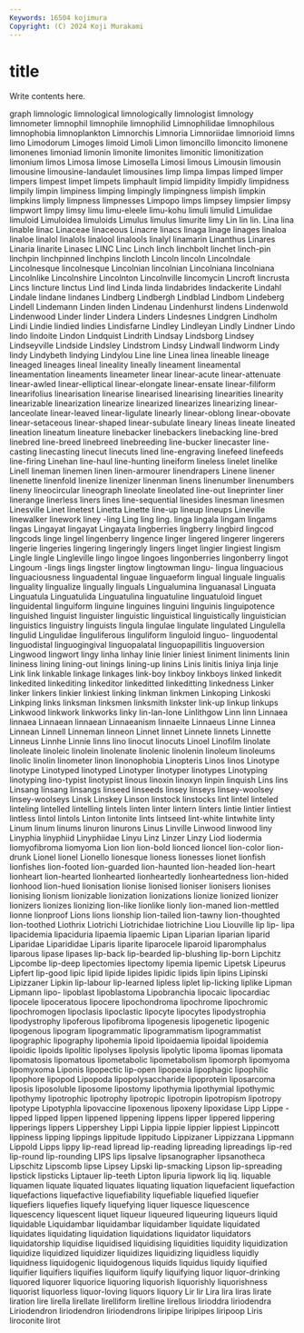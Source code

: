 ```yaml
---
Keywords: 16504 kojimura
Copyright: (C) 2024 Koji Murakami
---
```


# title

Write contents here.



graph limnologic limnological limnologically limnologist limnology limnometer limnophil limnophile limnophilid
Limnophilidae limnophilous limnophobia limnoplankton Limnorchis Limnoria Limnoriidae limnorioid limns limo
Limodorum Limoges limoid Limoli Limon limoncillo limoncito limonene limonenes limoniad
limonin limonite limonites limonitic limonitization limonium limos Limosa limose Limosella
Limosi limous Limousin limousin limousine limousine-landaulet limousines limp limpa limpas
limped limper limpers limpest limpet limpets limphault limpid limpidity limpidly
limpidness limpily limpin limpiness limping limpingly limpingness limpish limpkin limpkins
limply limpness limpnesses Limpopo limps limpsey limpsier limpsy limpwort limpy
limsy limu limu-eleele limu-kohu limuli limulid Limulidae limuloid Limuloidea limuloids
Limulus limulus limurite limy Lin lin lin. Lina lina linable
linac Linaceae linaceous Linacre linacs linaga linage linages linaloa linaloe
linalol linalols linalool linalools linalyl linamarin Linanthus Linares Linaria linarite
Linasec LINC Linc Linch linch linchbolt linchet linch-pin linchpin linchpinned
linchpins lincloth Lincoln lincoln Lincolndale Lincolnesque lincolnesque Lincolnian lincolnian Lincolniana
lincolniana Lincolnlike Lincolnshire Lincolnton Lincolnville lincomycin Lincroft lincrusta Lincs lincture
linctus Lind lind Linda linda lindabrides lindackerite Lindahl Lindale lindane
lindanes Lindberg Lindbergh Lindblad Lindbom Lindeberg Lindell Lindemann Linden linden
Lindenau Lindenhurst lindens Lindenwold Lindenwood Linder linder Lindera Linders Lindesnes
Lindgren Lindholm Lindi Lindie lindied lindies Lindisfarne Lindley Lindleyan Lindly
Lindner Lindo lindo lindoite Lindon Lindquist Lindrith Lindsay Lindsborg Lindsey
Lindseyville Lindside Lindsley Lindstrom Lindsy Lindwall lindworm Lindy lindy Lindybeth
lindying Lindylou Line line Linea linea lineable lineage lineaged lineages
lineal lineality lineally lineament lineamental lineamentation lineaments lineameter linear linear-acute
linear-attenuate linear-awled linear-elliptical linear-elongate linear-ensate linear-filiform linearifolius linearisation linearise linearised
linearising linearities linearity linearizable linearization linearize linearized linearizes linearizing linear-lanceolate
linear-leaved linear-ligulate linearly linear-oblong linear-obovate linear-setaceous linear-shaped linear-subulate lineary lineas
lineate lineated lineation lineatum lineature linebacker linebackers linebacking line-bred linebred
line-breed linebreed linebreeding line-bucker linecaster line-casting linecasting linecut linecuts lined
line-engraving linefeed linefeeds line-firing Linehan line-haul line-hunting lineiform lineless linelet
linelike Linell lineman linemen linen linen-armourer linendrapers Linene linener linenette
linenfold linenize linenizer linenman linens linenumber linenumbers lineny lineocircular lineograph
lineolate lineolated line-out lineprinter liner linerange linerless liners lines line-sequential
linesides linesman linesmen Linesville Linet linetest Linetta Linette line-up lineup
lineups Lineville linewalker linework liney -ling Ling ling ling. linga
lingala lingam lingams lingas Lingayat lingayat Lingayata lingberries lingberry lingbird
lingcod lingcods linge lingel lingenberry lingence linger lingered lingerer lingerers
lingerie lingeries lingering lingeringly lingers linget lingier lingiest lingism Lingle
lingle Lingleville lingo lingoe lingoes lingonberries lingonberry lingot Lingoum -lings
lings lingster lingtow lingtowman lingu- lingua linguacious linguaciousness linguadental linguae
linguaeform lingual linguale lingualis linguality lingualize lingually linguals Lingualumina linguanasal
Linguata Linguatula Linguatulida Linguatulina linguatuline linguatuloid linguet linguidental linguiform linguine
linguines linguini linguinis linguipotence linguished linguist linguister linguistic linguistical linguistically
linguistician linguistics linguistry linguists lingula lingulae lingulate lingulated Lingulella lingulid
Lingulidae linguliferous linguliform linguloid linguo- linguodental linguodistal linguogingival linguopalatal linguopapillitis
linguoversion Lingwood lingwort lingy linha linhay linie linier liniest liniment
liniments linin lininess lining lining-out linings lining-up linins Linis linitis
liniya linja linje Link link linkable linkage linkages link-boy linkboy
linkboys linked linkedit linkedited linkediting linkeditor linkeditted linkeditting linkedness Linker
linker linkers linkier linkiest linking linkman linkmen Linkoping Linkoski Linkping
links linksman linksmen linksmith linkster link-up linkup linkups Linkwood linkwork
linkworks linky lin-lan-lone Linlithgow Linn linn Linnaea linnaea Linnaean linnaean
Linnaeanism linnaeite Linnaeus Linne Linnea Linnean Linnell Linneman linneon Linnet
linnet Linnete linnets Linnette Linneus Linnhe Linnie linns lino linocut
linocuts Linoel Linofilm linolate linoleate linoleic linolein linolenate linolenic linolenin
linoleum linoleums linolic linolin linometer linon linonophobia Linopteris Linos linos
Linotype linotype Linotyped linotyped Linotyper linotyper linotypes Linotyping linotyping lino-typist
linotypist linous linoxin linoxyn linpin linquish Lins lins Linsang linsang
linsangs linseed linseeds linsey linseys linsey-woolsey linsey-woolseys Linsk Linskey Linson
linstock linstocks lint lintel linteled linteling lintelled lintelling lintels linten
linter lintern linters lintie lintier lintiest lintless lintol lintols Linton
lintonite lints lintseed lint-white lintwhite linty Linum linum linums linuron
linurons Linus Linville Linwood linwood liny Linyphia linyphiid Linyphiidae Linyu
Linz Linzer Linzy Liod liodermia liomyofibroma liomyoma Lion lion lion-bold
lionced lioncel lion-color lion-drunk Lionel lionel Lionello lionesque lioness lionesses
lionet lionfish lionfishes lion-footed lion-guarded lion-haunted lion-headed lion-heart lionheart lion-hearted
lionhearted lionheartedly lionheartedness lion-hided lionhood lion-hued lionisation lionise lionised lioniser
lionisers lionises lionising lionism lionizable lionization lionizations lionize lionized lionizer
lionizers lionizes lionizing lion-like lionlike lionly lion-maned lion-mettled lionne lionproof
Lions lions lionship lion-tailed lion-tawny lion-thoughted lion-toothed Liothrix Liotrichi Liotrichidae
liotrichine Liou Liouville lip lip- lipa lipacidemia lipaciduria lipaemia lipaemic
Lipan Liparian liparian liparid Liparidae Liparididae Liparis liparite liparocele liparoid
liparomphalus liparous lipase lipases lip-back lip-bearded lip-blushing lip-born Lipchitz Lipcombe
lip-deep lipectomies lipectomy lipemia lipemic Lipetsk Lipeurus Lipfert lip-good lipic
lipid lipide lipides lipidic lipids lipin lipins Lipinski Lipizzaner Lipkin
lip-labour lip-learned lipless liplet lip-licking liplike Lipman Lipmann lipo- lipoblast
lipoblastoma Lipobranchia lipocaic lipocardiac lipocele lipoceratous lipocere lipochondroma lipochrome lipochromic
lipochromogen lipoclasis lipoclastic lipocyte lipocytes lipodystrophia lipodystrophy lipoferous lipofibroma lipogenesis
lipogenetic lipogenic lipogenous lipogram lipogrammatic lipogrammatism lipogrammatist lipographic lipography lipohemia
lipoid lipoidaemia lipoidal lipoidemia lipoidic lipoids lipolitic lipolyses lipolysis lipolytic
lipoma lipomas lipomata lipomatosis lipomatous lipometabolic lipometabolism lipomorph lipomyoma lipomyxoma
Liponis lipopectic lip-open lipopexia lipophagic lipophilic lipophore lipopod Lipopoda lipopolysaccharide
lipoprotein liposarcoma liposis liposoluble liposome lipostomy lipothymia lipothymial lipothymic lipothymy
lipotrophic lipotrophy lipotropic lipotropin lipotropism lipotropy lipotype Lipotyphla lipovaccine lipoxenous
lipoxeny lipoxidase Lipp Lippe -lipped lipped lippen lippened lippening lippens
lipper lippered lippering lipperings lippers Lippershey Lippi Lippia lippie lippier
lippiest Lippincott lippiness lipping lippings lippitude lippitudo Lippizaner Lippizzana Lippmann
Lippold Lipps lippy lip-read lipread lip-reading lipreading lipreadings lip-red lip-round
lip-rounding LIPS lips lipsalve lipsanographer lipsanotheca Lipschitz Lipscomb lipse Lipsey
Lipski lip-smacking Lipson lip-spreading lipstick lipsticks Liptauer lip-teeth Lipton lipuria
lipwork liq liq. liquable liquamen liquate liquated liquates liquating liquation
liquefacient liquefaction liquefactions liquefactive liquefiability liquefiable liquefied liquefier liquefiers liquefies
liquefy liquefying liquer liquesce liquescence liquescency liquescent liquet liqueur liqueured
liqueuring liqueurs liquid liquidable Liquidambar liquidambar liquidamber liquidate liquidated liquidates
liquidating liquidation liquidations liquidator liquidators liquidatorship liquidise liquidised liquidising liquidities
liquidity liquidization liquidize liquidized liquidizer liquidizes liquidizing liquidless liquidly liquidness
liquidogenic liquidogenous liquids liquidus liquidy liquified liquifier liquifiers liquifies liquiform
liquify liquifying liquor liquor-drinking liquored liquorer liquorice liquoring liquorish liquorishly
liquorishness liquorist liquorless liquor-loving liquors liquory Lir lir Lira lira
liras lirate liration lire lirella lirellate lirelliform lirelline lirellous lirioddra
liriodendra Liriodendron liriodendron liriodendrons liripipe liripipes liripoop Liris liroconite lirot
